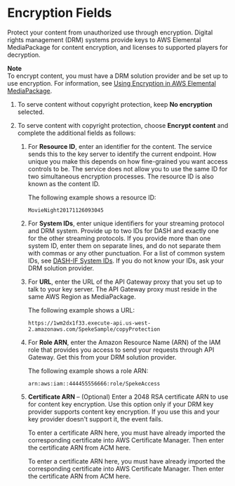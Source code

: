 # Encryption Fields<a name="endpoints-smooth-encryption"></a>

Protect your content from unauthorized use through encryption\. Digital rights management \(DRM\) systems provide keys to AWS Elemental MediaPackage for content encryption, and licenses to supported players for decryption\.

**Note**  
To encrypt content, you must have a DRM solution provider and be set up to use encryption\. For information, see [Using Encryption in AWS Elemental MediaPackage](using-encryption.md)\. 

1. To serve content without copyright protection, keep **No encryption** selected\.

1. To serve content with copyright protection, choose **Encrypt content** and complete the additional fields as follows:

   1. For **Resource ID**, enter an identifier for the content\. The service sends this to the key server to identify the current endpoint\. How unique you make this depends on how fine\-grained you want access controls to be\. The service does not allow you to use the same ID for two simultaneous encryption processes\. The resource ID is also known as the content ID\. 

      The following example shows a resource ID:

      ```
      MovieNight20171126093045
      ```

   1. For **System IDs**, enter unique identifiers for your streaming protocol and DRM system\. Provide up to two IDs for DASH and exactly one for the other streaming protocols\. If you provide more than one system ID, enter them on separate lines, and do not separate them with commas or any other punctuation\. For a list of common system IDs, see [DASH\-IF System IDs](https://dashif.org/identifiers/content_protection/)\. If you do not know your IDs, ask your DRM solution provider\.

   1. For **URL**, enter the URL of the API Gateway proxy that you set up to talk to your key server\. The API Gateway proxy must reside in the same AWS Region as MediaPackage\.

      The following example shows a URL: 

      ```
      https://1wm2dx1f33.execute-api.us-west-2.amazonaws.com/SpekeSample/copyProtection
      ```

   1. For **Role ARN**, enter the Amazon Resource Name \(ARN\) of the IAM role that provides you access to send your requests through API Gateway\. Get this from your DRM solution provider\.

      The following example shows a role ARN: 

      ```
      arn:aws:iam::444455556666:role/SpekeAccess
      ```

   1. **Certificate ARN** – \(Optional\) Enter a 2048 RSA certificate ARN to use for content key encryption\. Use this option only if your DRM key provider supports content key encryption\. If you use this and your key provider doesn't support it, the event fails\.

      To enter a certificate ARN here, you must have already imported the corresponding certificate into AWS Certificate Manager\. Then enter the certificate ARN from ACM here\. 

      To enter a certificate ARN here, you must have already imported the corresponding certificate into AWS Certificate Manager\. Then enter the certificate ARN from ACM here\. 